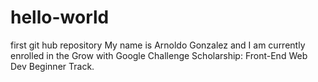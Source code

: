 # hello-world
first git hub repository
  My name is Arnoldo Gonzalez and I am currently enrolled in the Grow with Google Challenge Scholarship: Front-End Web Dev Beginner Track.

